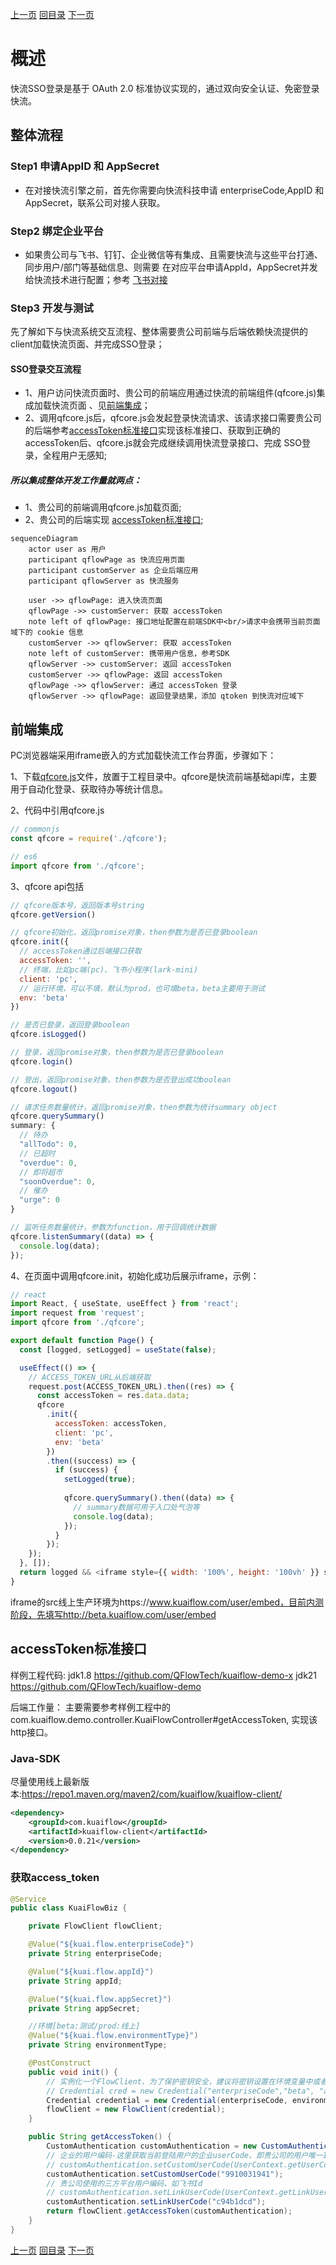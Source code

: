 [上一页](quickstart.md)
[回目录](../README.md)
[下一页](dict_data.md)

# 概述
快流SSO登录是基于 OAuth 2.0 标准协议实现的，通过双向安全认证、免密登录快流。

## 整体流程
### Step1 申请AppID 和 AppSecret
- 在对接快流引擎之前，首先你需要向快流科技申请 enterpriseCode,AppID 和 AppSecret，联系公司对接人获取。

### Step2 绑定企业平台
- 如果贵公司与飞书、钉钉、企业微信等有集成、且需要快流与这些平台打通、同步用户/部门等基础信息、则需要
在对应平台申请AppId，AppSecret并发给快流技术进行配置；参考 [飞书对接](飞书对接.md)

### Step3 开发与测试
 先了解如下与快流系统交互流程、整体需要贵公司前端与后端依赖快流提供的client加载快流页面、并完成SSO登录；

#### SSO登录交互流程
- 1、用户访问快流页面时、贵公司的前端应用通过快流的前端组件(qfcore.js)集成加载快流页面 、见[前端集成](#前端集成)；
- 2、调用qfcore.js后，qfcore.js会发起登录快流请求、该请求接口需要贵公司的后端参考[accessToken标准接口](#accessToken标准接口)实现该标准接口、获取到正确的accessToken后、qfcore.js就会完成继续调用快流登录接口、完成
SSO登录，全程用户无感知;
##### 所以集成整体开发工作量就两点：
- 1、贵公司的前端调用qfcore.js加载页面;
- 2、贵公司的后端实现 [accessToken标准接口](#accessToken标准接口);

```mermaid
sequenceDiagram
    actor user as 用户
    participant qflowPage as 快流应用页面
    participant customServer as 企业后端应用
    participant qflowServer as 快流服务

    user ->> qflowPage: 进入快流页面
    qflowPage ->> customServer: 获取 accessToken
    note left of qflowPage: 接口地址配置在前端SDK中<br/>请求中会携带当前页面域下的 cookie 信息
    customServer ->> qflowServer: 获取 accessToken
    note left of customServer: 携带用户信息，参考SDK
    qflowServer ->> customServer: 返回 accessToken
    customServer ->> qflowPage: 返回 accessToken
    qflowPage ->> qflowServer: 通过 accessToken 登录
    qflowServer ->> qflowPage: 返回登录结果，添加 qtoken 到快流对应域下
```

## 前端集成
PC浏览器端采用iframe嵌入的方式加载快流工作台界面，步骤如下：

1、下载[qfcore.js](../source/qfcore.js)文件，放置于工程目录中。qfcore是快流前端基础api库，主要用于自动化登录、获取待办等统计信息。

2、代码中引用qfcore.js
```javascript
// commonjs
const qfcore = require('./qfcore');

// es6
import qfcore from './qfcore';
```

3、qfcore api包括
```javascript
// qfcore版本号，返回版本号string
qfcore.getVersion() 

// qfcore初始化，返回promise对象，then参数为是否已登录boolean
qfcore.init({
  // accessToken通过后端接口获取
  accessToken: '',
  // 终端，比如pc端(pc)、飞书小程序(lark-mini)
  client: 'pc',
  // 运行环境，可以不填，默认为prod，也可填beta，beta主要用于测试
  env: 'beta'
})

// 是否已登录，返回登录boolean
qfcore.isLogged()

// 登录，返回promise对象，then参数为是否已登录boolean
qfcore.login()

// 登出，返回promise对象，then参数为是否登出成功boolean
qfcore.logout()

// 请求任务数量统计，返回promise对象，then参数为统计summary object
qfcore.querySummary()
summary: {
  // 待办
  "allTodo": 0,
  // 已超时
  "overdue": 0,
  // 即将超市
  "soonOverdue": 0,
  // 催办
  "urge": 0
}

// 监听任务数量统计，参数为function，用于回调统计数据
qfcore.listenSummary((data) => {
  console.log(data);
});
```

4、在页面中调用qfcore.init，初始化成功后展示iframe，示例：
```javascript
// react
import React, { useState, useEffect } from 'react';
import request from 'request';
import qfcore from './qfcore';

export default function Page() {
  const [logged, setLogged] = useState(false);

  useEffect(() => {
    // ACCESS_TOKEN_URL从后端获取
    request.post(ACCESS_TOKEN_URL).then((res) => {
      const accessToken = res.data.data;
      qfcore
        .init({
          accessToken: accessToken,
          client: 'pc',
          env: 'beta'
        })
        .then((success) => {
          if (success) {
            setLogged(true);
  
            qfcore.querySummary().then((data) => {
              // summary数据可用于入口处气泡等
              console.log(data);
            });
          }
        });
    });
  }, []);
  return logged && <iframe style={{ width: '100%', height: '100vh' }} src="http://beta.kuaiflow.com/user/embed"></iframe>;
}
```
iframe的src线上生产环境为https://www.kuaiflow.com/user/embed，目前内测阶段，先填写http://beta.kuaiflow.com/user/embed


## accessToken标准接口
样例工程代码:
jdk1.8 https://github.com/QFlowTech/kuaiflow-demo-x
jdk21 https://github.com/QFlowTech/kuaiflow-demo

后端工作量：
主要需要参考样例工程中的com.kuaiflow.demo.controller.KuaiFlowController#getAccessToken,
实现该http接口。

### Java-SDK
尽量使用线上最新版本:https://repo1.maven.org/maven2/com/kuaiflow/kuaiflow-client/
```xml
<dependency>
    <groupId>com.kuaiflow</groupId>
    <artifactId>kuaiflow-client</artifactId>
    <version>0.0.21</version>
</dependency>
```

### 获取access_token
```java
@Service
public class KuaiFlowBiz {

	private FlowClient flowClient;

	@Value("${kuai.flow.enterpriseCode}")
	private String enterpriseCode;

	@Value("${kuai.flow.appId}")
	private String appId;

	@Value("${kuai.flow.appSecret}")
	private String appSecret;

	//环境[beta:测试/prod:线上]
	@Value("${kuai.flow.environmentType}")
	private String environmentType;

	@PostConstruct
	public void init() {
		// 实例化一个FlowClient、为了保护密钥安全，建议将密钥设置在环境变量中或者配置文件中。
		// Credential cred = new Credential("enterpriseCode","beta", "appId","appSecret");
		Credential credential = new Credential(enterpriseCode, environmentType, appId, appSecret);
		flowClient = new FlowClient(credential);
	}

	public String getAccessToken() {
		CustomAuthentication customAuthentication = new CustomAuthentication();
		// 企业的用户编码-这里获取当前登陆用户的企业userCode、即贵公司的用户唯一Id
		// customAuthentication.setCustomUserCode(UserContext.getUserCode());
		customAuthentication.setCustomUserCode("9910031941");
		// 贵公司使用的三方平台用户编码、如飞书Id
		// customAuthentication.setLinkUserCode(UserContext.getLinkUserCode());
		customAuthentication.setLinkUserCode("c94b1dcd");
		return flowClient.getAccessToken(customAuthentication);
	}
}

```


[上一页](quickstart.md)
[回目录](../README.md)
[下一页](flow.md)
